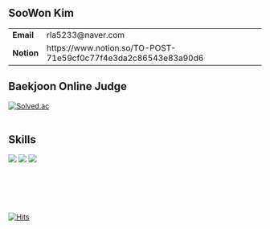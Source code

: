 ## SooWon Kim

<table>
  <tr>
    <td><b>Email</b></td>
    <td>rla5233@naver.com</td>
    
  </tr>
  <tr>
    <td><b>Notion</b></td>
    <td>https://www.notion.so/TO-POST-71e59cf0c77f4e3da2c86543e83a90d6</td>
    
  </tr>
</table>

## Baekjoon Online Judge
[![Solved.ac](http://mazassumnida.wtf/api/generate_badge?boj=rla5233)](https://solved.ac/rla5233)
<br></br>

## Skills
<img src= "https://img.shields.io/badge/c++-%2300599C.svg?style=for-the-badge&logo=c%2B%2B&logoColor=white"/> 
<img src= "https://img.shields.io/badge/Visual%20Studio-5C2D91.svg?style=for-the-badge&logo=visual-studio&logoColor=white"/>
<img src= "https://img.shields.io/badge/unrealengine-%23313131.svg?style=for-the-badge&logo=unrealengine&logoColor=white"/>

<br></br>
---
[![Hits](https://hits.seeyoufarm.com/api/count/incr/badge.svg?url=https%3A%2F%2Fgithub.com%2Frla5233&count_bg=%2379C83D&title_bg=%23555555&icon=&icon_color=%23E7E7E7&title=hits&edge_flat=false)](https://hits.seeyoufarm.com)
